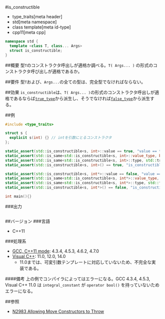 #is_constructible
* type_traits[meta header]
* std[meta namespace]
* class template[meta id-type]
* cpp11[meta cpp]

```cpp
namespace std {
  template <class T, class... Args>
  struct is_constructible;
}
```

##概要
型`T`のコンストラクタ呼出しが適格か調べる。`T( Args... )` の形式のコンストラクタ呼び出しが適格であるか。


##要件
型`T`および、`Args...`の全ての型は、完全型でなければならない。


##効果
`is_constructible`は、`T( Args... )`の形式のコンストラクタ呼出しが適格であるならば[`true_type`](integral_constant-true_type-false_type.md)から派生し、そうでなければ[`false_type`](integral_constant-true_type-false_type.md)から派生する。


##例
```cpp
#include <type_traits>

struct s {
  explicit s(int) {} // intを引数にとるコンストラクタ
};

static_assert(std::is_constructible<s, int>::value == true, "value == true, s(int) is constructible");
static_assert(std::is_same<std::is_constructible<s, int>::value_type, bool>::value, "value_type == bool");
static_assert(std::is_same<std::is_constructible<s, int>::type, std::true_type>::value, "type == true_type");
static_assert(std::is_constructible<s, int>() == true, "is_constructible<s, int>() == true");

static_assert(std::is_constructible<s, int*>::value == false, "value == false, s(int*) is not constructible");
static_assert(std::is_same<std::is_constructible<s, int*>::value_type, bool>::value, "value_type == bool");
static_assert(std::is_same<std::is_constructible<s, int*>::type, std::false_type>::value, "type == false_type");
static_assert(std::is_constructible<s, int*>() == false, "is_constructible<s, int*>() == false");

int main(){}
```

###出力
```
```

##バージョン
###言語
- C++11

###処理系
- [GCC, C++11 mode](/implementation.md#gcc): 4.3.4, 4.5.3, 4.6.2, 4.7.0
- [Visual C++](/implementation.md#visual_cpp): 11.0, 12.0, 14.0
	- 11.0までは、可変引数テンプレートに対応していないため、不完全な実装である。

####備考
上の例でコンパイラによってはエラーになる。GCC 4.3.4, 4.5.3, Visual C++ 11.0 は `integral_constant` が `operator bool()` を持っていないためエラーになる。


##参照
- [N2983 Allowing Move Constructors to Throw](http://www.open-std.org/jtc1/sc22/wg21/docs/papers/2009/n2983.html)

